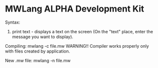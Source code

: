 # MWLang ALPHA Development Kit
Syntax:
1. print text - displays a text on the screen (On the "text" place, enter the message you want to display).


Compiling: mwlang -c file.mw
WARNING!! Compiler works properly only with files created by application.

New .mw file: mwlang -n file.mw
